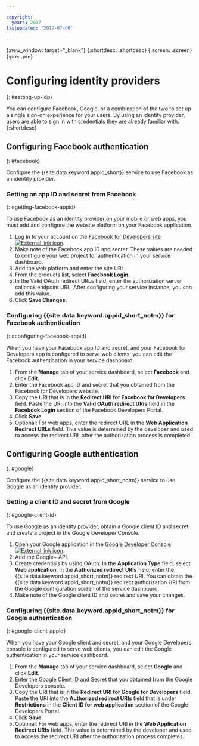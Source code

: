 ```yaml
---

copyright:
  years: 2017
lastupdated: "2017-07-06"

---
```


{:new_window: target="_blank"}
{:shortdesc: .shortdesc}
{:screen: .screen}
{:pre: .pre}

# Configuring identity providers
{: #setting-up-idp}

You can configure Facebook, Google, or a combination of the two to set up a single sign-on experience for your users. By using an identity provider, users are able to sign in with credentials they are already familiar with.
{:shortdesc}


## Configuring Facebook authentication
{: #facebook}

Configure the {{site.data.keyword.appid_short}} service to use Facebook as an identity provider.


### Getting an app ID and secret from Facebook
{: #getting-facebook-appid}

To use Facebook as an identity provider on your mobile or web apps, you must add and configure the website platform on your Facebook application.

1. Log in to your account on the <a href="https://developers.facebook.com/docs/apps/register" target="_blank">Facebook for Developers site <img src="../../icons/launch-glyph.svg" alt="External link icon"></a>.
2. Make note of the Facebook app ID and secret. These values are needed to configure your web project for authentication in your service dashboard.
3. Add the web platform and enter the site URL.
4. From the products list, select **Facebook Login**.
5. In the Valid OAuth redirect URLs field, enter the authorization server callback endpoint URL. After configuring your service instance, you can add this value.
6. Click **Save Changes**.

### Configuring {{site.data.keyword.appid_short_notm}} for Facebook authentication
{: #configuring-facebook-appid}

When you have your Facebook app ID and secret, and your Facebook for Developers app is configured to serve web clients, you can edit the Facebook authentication in your service dashboard.

1. From the **Manage** tab of your service dashboard, select **Facebook** and click **Edit**.
2. Enter the Facebook app ID and secret that you obtained from the Facebook for Developers website.
3. Copy the URI that is in the **Redirect URI for Facebook for Developers** field. Paste the URI into the **Valid OAuth redirect URIs** field in the **Facebook Login** section of the Facebook Developers Portal.
4. Click **Save**.
5. Optional: For web apps, enter the redirect URL in the **Web Application Redirect URLs** field. This value is determined by the developer and used to access the redirect URL after the authorization process is completed.


## Configuring Google authentication
{: #google}

Configure the {{site.data.keyword.appid_short_notm}} service to use Google as an identity provider.


### Getting a client ID and secret from Google
{: #google-client-id}

To use Google as an identity provider, obtain a Google client ID and secret and create a project in the Google Developer Console.

1. Open your Google application in the <a href="https://console.developers.google.com/apis/library" target="_blank">Google Developer Console <img src="../../icons/launch-glyph.svg" alt="External link icon"></a>.
2. Add the Google+ API.
3. Create credentials by using OAuth. In the **Application Type** field, select **Web application**. In the **Authorized redirect URIs** field, enter the {{site.data.keyword.appid_short_notm}} redirect URI. You can obtain the {{site.data.keyword.appid_short_notm}} redirect authorization URI from the Google configuration screen of the service dashboard.
4. Make note of the Google client ID and secret and save your changes.



### Configuring {{site.data.keyword.appid_short_notm}} for Google authentication
{: #google-client-appid}

When you have your Google client and secret, and your Google Developers console is configured to serve web clients, you can edit the Google authentication in your service dashboard.

1. From the **Manage** tab of your service dashboard, select **Google** and click **Edit**.
3. Enter the Google Client ID and Secret that you obtained from the Google Developers console.
4. Copy the URI that is in the **Redirect URI for Google for Developers** field. Paste the URI into the **Authorized redirect URIs** field that is under **Restrictions** in the **Client ID for web application** section of the Google Developers Portal.
5. Click **Save**.
6. Optional: For web apps, enter the redirect URI in the **Web Application Redirect URIs** field. This value is determined by the developer and used to access the redirect URI after the authorization process completes.
